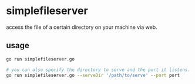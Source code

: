 # simplefileserver
access the file of a certain directory on your machine via web.

## usage
```bash
go run simplefileserver.go

# you can also specify the directory to serve and the port it listens.
go run simplefileserver.go --serveDir '/path/to/serve' --port port
```
